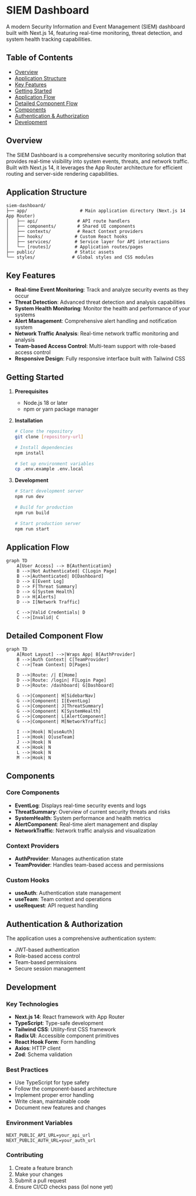 # SIEM Dashboard

A modern Security Information and Event Management (SIEM) dashboard built with Next.js 14, featuring real-time monitoring, threat detection, and system health tracking capabilities.

## Table of Contents

- [Overview](#overview)
- [Application Structure](#application-structure)
- [Key Features](#key-features)
- [Getting Started](#getting-started)
- [Application Flow](#application-flow)
- [Detailed Component Flow](#detailed-component-flow)
- [Components](#components)
- [Authentication & Authorization](#authentication--authorization)
- [Development](#development)

## Overview

The SIEM Dashboard is a comprehensive security monitoring solution that provides real-time visibility into system events, threats, and network traffic. Built with Next.js 14, it leverages the App Router architecture for efficient routing and server-side rendering capabilities.

## Application Structure

```
siem-dashboard/
├── app/                    # Main application directory (Next.js 14 App Router)
│   ├── api/               # API route handlers
│   ├── components/        # Shared UI components
│   ├── contexts/          # React Context providers
│   ├── hooks/            # Custom React hooks
│   ├── services/         # Service layer for API interactions
│   └── [routes]/         # Application routes/pages
├── public/               # Static assets
└── styles/              # Global styles and CSS modules
```

## Key Features

- **Real-time Event Monitoring**: Track and analyze security events as they occur
- **Threat Detection**: Advanced threat detection and analysis capabilities
- **System Health Monitoring**: Monitor the health and performance of your systems
- **Alert Management**: Comprehensive alert handling and notification system
- **Network Traffic Analysis**: Real-time network traffic monitoring and analysis
- **Team-based Access Control**: Multi-team support with role-based access control
- **Responsive Design**: Fully responsive interface built with Tailwind CSS

## Getting Started

1. **Prerequisites**

   - Node.js 18 or later
   - npm or yarn package manager

2. **Installation**

   ```bash
   # Clone the repository
   git clone [repository-url]

   # Install dependencies
   npm install

   # Set up environment variables
   cp .env.example .env.local
   ```

3. **Development**

   ```bash
   # Start development server
   npm run dev

   # Build for production
   npm run build

   # Start production server
   npm run start
   ```

## Application Flow

```mermaid
graph TD
    A[User Access] --> B{Authentication}
    B -->|Not Authenticated| C[Login Page]
    B -->|Authenticated| D[Dashboard]
    D --> E[Event Log]
    D --> F[Threat Summary]
    D --> G[System Health]
    D --> H[Alerts]
    D --> I[Network Traffic]

    C -->|Valid Credentials| D
    C -->|Invalid| C
```

## Detailed Component Flow

```mermaid
graph TD
    A[Root Layout] -->|Wraps App| B[AuthProvider]
    B -->|Auth Context| C[TeamProvider]
    C -->|Team Context| D[Pages]

    D -->|Route: /| E[Home]
    D -->|Route: /login| F[Login Page]
    D -->|Route: /dashboard| G[Dashboard]

    G -->|Component| H[SidebarNav]
    G -->|Component| I[EventLog]
    G -->|Component| J[ThreatSummary]
    G -->|Component| K[SystemHealth]
    G -->|Component| L[AlertComponent]
    G -->|Component| M[NetworkTraffic]

    I -->|Hook| N[useAuth]
    I -->|Hook| O[useTeam]
    J -->|Hook| N
    K -->|Hook| N
    L -->|Hook| N
    M -->|Hook| N
```

## Components

### Core Components

- **EventLog**: Displays real-time security events and logs
- **ThreatSummary**: Overview of current security threats and risks
- **SystemHealth**: System performance and health metrics
- **AlertComponent**: Real-time alert management and display
- **NetworkTraffic**: Network traffic analysis and visualization

### Context Providers

- **AuthProvider**: Manages authentication state
- **TeamProvider**: Handles team-based access and permissions

### Custom Hooks

- **useAuth**: Authentication state management
- **useTeam**: Team context and operations
- **useRequest**: API request handling

## Authentication & Authorization

The application uses a comprehensive authentication system:

- JWT-based authentication
- Role-based access control
- Team-based permissions
- Secure session management

## Development

### Key Technologies

- **Next.js 14**: React framework with App Router
- **TypeScript**: Type-safe development
- **Tailwind CSS**: Utility-first CSS framework
- **Radix UI**: Accessible component primitives
- **React Hook Form**: Form handling
- **Axios**: HTTP client
- **Zod**: Schema validation

### Best Practices

- Use TypeScript for type safety
- Follow the component-based architecture
- Implement proper error handling
- Write clean, maintainable code
- Document new features and changes

### Environment Variables

```
NEXT_PUBLIC_API_URL=your_api_url
NEXT_PUBLIC_AUTH_URL=your_auth_url
```

### Contributing

1. Create a feature branch
2. Make your changes
3. Submit a pull request
4. Ensure CI/CD checks pass (lol none yet)
